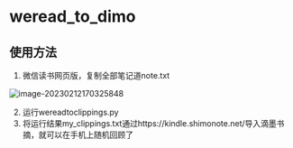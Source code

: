 # weread_to_dimo

## 使用方法

1. 微信读书网页版，复制全部笔记道note.txt

![image-20230212170325848](C:\Users\Xinlang\AppData\Roaming\Typora\typora-user-images\image-20230212170325848.png)

2. 运行wereadtoclippings.py
3. 将运行结果my_clippings.txt通过https://kindle.shimonote.net/导入滴墨书摘，就可以在手机上随机回顾了

